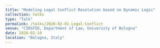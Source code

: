 ```yaml
---
title: "Modeling Legal Conflict Resolution based on Dynamic Logic"
collection: talks
type: "Talk"
permalink: /talks/2020-02-01-Legal-Conflict
venue: "CIRSFID, Department of Law, University of Bologna"
date: 2020-02-10
location: "Bologna, Italy"
---
```

